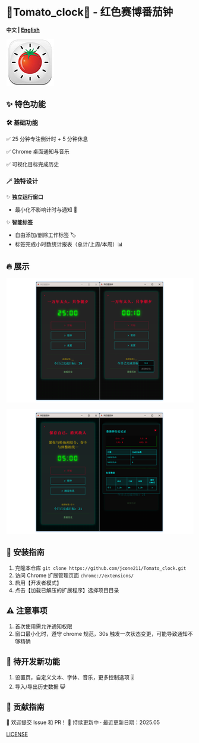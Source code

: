 # 🚩Tomato_clock🍅 - 红色赛博番茄钟

**中文 | [English](README_en.md)**



![1746787638586](images/README/1746787638586.png)





## ✨ 特色功能

### 🛠️ 基础功能

✅ 25 分钟专注倒计时 + 5 分钟休息

✅ Chrome 桌面通知与音乐

✅ 可视化目标完成历史

### 🪄 独特设计

✨ **独立运行窗口**

- 最小化不影响计时与通知 🎵

✨ **智能标签**

- 自由添加/删除工作标签 🏷️
- 标签完成小时数统计报表（总计/上周/本周）📊



## 🔥 展示

![1746788165206](images/README/1746788165206.png)

![1746788080501](images/README/1746788080501.png)

## 🚀 安装指南

1. 克隆本仓库 `git clone https://github.com/jcone211/Tomato_clock.git`
2. 访问 Chrome 扩展管理页面 `chrome://extensions/`
3. 启用【开发者模式】
4. 点击【加载已解压的扩展程序】选择项目目录



## ⚠️ 注意事项

1. 首次使用需允许通知权限
2. 窗口最小化时，遵守 chrome 规范，30s 触发一次状态变更，可能导致通知不够精确



## 🦌 待开发新功能

1. 设置页，自定义文本、字体、音乐，更多控制选项 🎚️
2. 导入/导出历史数据 😺



## 🌱 贡献指南

🚀 欢迎提交 Issue 和 PR！
📧 持续更新中 · 最近更新日期：2025.05

[LICENSE](./LICENSE)
